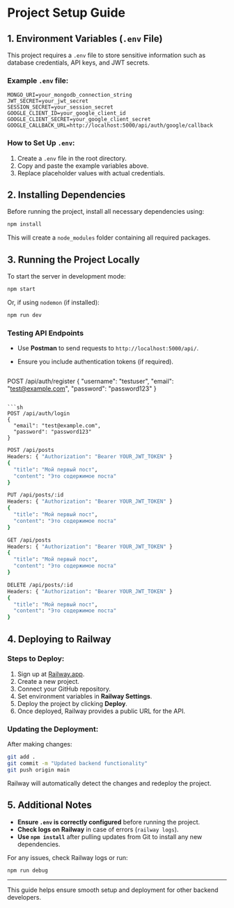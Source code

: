 # Project Setup Guide

## 1. Environment Variables (`.env` File)

This project requires a `.env` file to store sensitive information such as database credentials, API keys, and JWT secrets.

### Example `.env` file:
```env
MONGO_URI=your_mongodb_connection_string
JWT_SECRET=your_jwt_secret
SESSION_SECRET=your_session_secret
GOOGLE_CLIENT_ID=your_google_client_id
GOOGLE_CLIENT_SECRET=your_google_client_secret
GOOGLE_CALLBACK_URL=http://localhost:5000/api/auth/google/callback
```

### How to Set Up `.env`:
1. Create a `.env` file in the root directory.
2. Copy and paste the example variables above.
3. Replace placeholder values with actual credentials.

## 2. Installing Dependencies

Before running the project, install all necessary dependencies using:
```sh
npm install
```
This will create a `node_modules` folder containing all required packages.

## 3. Running the Project Locally

To start the server in development mode:
```sh
npm start
```
Or, if using `nodemon` (if installed):
```sh
npm run dev
```

### Testing API Endpoints
- Use **Postman** to send requests to `http://localhost:5000/api/`.
- Ensure you include authentication tokens (if required).

  ```sh
POST /api/auth/register
{
  "username": "testuser",
  "email": "test@example.com",
  "password": "password123"
}
```

```sh
POST /api/auth/login
{
  "email": "test@example.com",
  "password": "password123"
}
```

```sh
POST /api/posts
Headers: { "Authorization": "Bearer YOUR_JWT_TOKEN" }
{
  "title": "Мой первый пост",
  "content": "Это содержимое поста"
}
```

```sh
PUT /api/posts/:id
Headers: { "Authorization": "Bearer YOUR_JWT_TOKEN" }
{
  "title": "Мой первый пост",
  "content": "Это содержимое поста"
}
```

```sh
GET /api/posts
Headers: { "Authorization": "Bearer YOUR_JWT_TOKEN" }
{
  "title": "Мой первый пост",
  "content": "Это содержимое поста"
}
```

```sh
DELETE /api/posts/:id
Headers: { "Authorization": "Bearer YOUR_JWT_TOKEN" }
{
  "title": "Мой первый пост",
  "content": "Это содержимое поста"
}
```

## 4. Deploying to Railway

### Steps to Deploy:
1. Sign up at [Railway.app](https://railway.app/).
2. Create a new project.
3. Connect your GitHub repository.
4. Set environment variables in **Railway Settings**.
5. Deploy the project by clicking **Deploy**.
6. Once deployed, Railway provides a public URL for the API.

### Updating the Deployment:
After making changes:
```sh
git add .
git commit -m "Updated backend functionality"
git push origin main
```
Railway will automatically detect the changes and redeploy the project.

## 5. Additional Notes
- **Ensure `.env` is correctly configured** before running the project.
- **Check logs on Railway** in case of errors (`railway logs`).
- **Use `npm install`** after pulling updates from Git to install any new dependencies.

For any issues, check Railway logs or run:
```sh
npm run debug
```

---
This guide helps ensure smooth setup and deployment for other backend developers.

